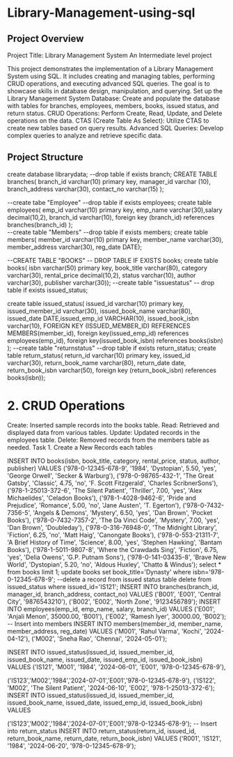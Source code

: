 # Library-Management-using-sql 
## Project Overview 
Project Title: Library Management System
An  Intermediate level project

This project demonstrates the implementation of a Library Management System using SQL. It includes creating and managing tables, performing CRUD operations, and executing advanced SQL queries. The goal is to showcase skills in database design, manipulation, and querying. 
Set up the Library Management System Database: Create and populate the database with tables for branches, employees, members, books, issued status, and return status.
CRUD Operations: Perform Create, Read, Update, and Delete operations on the data.
CTAS (Create Table As Select): Utilize CTAS to create new tables based on query results.
Advanced SQL Queries: Develop complex queries to analyze and retrieve specific data. 
## Project Structure 
create database librarydata;
--drop table if exists branch;
CREATE TABLE branches(
branch_id varchar(10) primary key,
manager_id varchar (10),
branch_address varchar(30),
contact_no varchar(15)
);

--create tabe "Employee"
--drop table if exists employees;
create table employees(
emp_id varchar(10) primary key,
emp_name varchar(30),salary decimal(10,2),
branch_id varchar(10),
foreign key (branch_id) references branches(branch_id)
);  
--create table "Members"
--drop table if exists  members;
create table members(
 member_id varchar(10) primary key,
 member_name varchar(30),
 member_address varchar(30),
 reg_date DATE);


 --CREATE TABLE "BOOKS"
-- DROP TABLE IF EXISTS books;
 create table books(
isbn varchar(50) primary key,
book_title varchar(80),
category  varchar(30),
rental_price decimal(10,2),
status varchar(10),
author varchar(30),
publisher varchar(30)); 
--create table "issuestatus"
-- drop table if exists issued_status;

 create table issued_status(
issued_id varchar(10) primary key,
issued_member_id varchar(30),
issued_book_name varchar(80),
issued_date DATE,issued_emp_id VARCHAR(10), 
issued_book_isbn varchar(10),
FOREIGN KEY (ISSUED_MEMBER_ID) REFERENCES MEMBERS(member_id),
foreign key(issued_emp_id) references employees(emp_id),
foreign key(issued_book_isbn) references books(isbn)
);
--create table "returnstatus"
--drop table if exists return_status;
create table return_status(
return_id varchar(10) primary key,
issued_id varchar(30),
return_book_name varchar(80),
return_date date,
return_book_isbn varchar(50),
foreign key (return_book_isbn) references books(isbn)); 
# 2. CRUD Operations
Create: Inserted sample records into the books table.
Read: Retrieved and displayed data from various tables.
Update: Updated records in the employees table.
Delete: Removed records from the members table as needed.
Task 1. Create a New  Records each tables

INSERT INTO books(isbn, book_title, category, rental_price, status, author, publisher)
VALUES 
('978-0-12345-678-9', '1984', 'Dystopian', 5.50, 'yes', 'George Orwell', 'Secker & Warburg'),
('978-0-98765-432-1', 'The Great Gatsby', 'Classic', 4.75, 'no', 'F. Scott Fitzgerald', 'Charles ScribnerSons'),
('978-1-25013-372-6', 'The Silent Patient', 'Thriller', 7.00, 'yes', 'Alex Michaelides', 'Celadon Books'),
('978-1-4028-9462-6', 'Pride and Prejudice', 'Romance', 5.00, 'no', 'Jane Austen', 'T. Egerton'),
('978-0-7432-7356-5', 'Angels & Demons', 'Mystery', 6.50, 'yes', 'Dan Brown', 'Pocket Books'),
('978-0-7432-7357-2', 'The Da Vinci Code', 'Mystery', 7.00, 'yes', 'Dan Brown', 'Doubleday'),
('978-0-316-76948-0', 'The Midnight Library', 'Fiction', 6.25, 'no', 'Matt Haig', 'Canongate Books'),
('978-0-553-21311-7', 'A Brief History of Time', 'Science', 8.00, 'yes', 'Stephen Hawking', 'Bantam Books'),
('978-1-5011-9807-8', 'Where the Crawdads Sing', 'Fiction', 6.75, 'yes', 'Delia Owens', 'G.P. Putnam Sons'),
('978-0-141-03435-8', 'Brave New World', 'Dystopian', 5.20, 'no', 'Aldous Huxley', 'Chatto & Windus'); 
select * from books limit 1; 
update books set book_title='Dynasty'  where isbn='978-0-12345-678-9';
--delete a record from issued status table
delete from issued_status where issued_id='IS121'; 
INSERT INTO branches(branch_id, manager_id, branch_address, contact_no) VALUES
('B001', 'E001', 'Central City', '9876543210'),
('B002', 'E002', 'North Zone', '9123456789');
INSERT INTO employees(emp_id, emp_name, salary, branch_id) VALUES
('E001', 'Anjali Menon', 35000.00, 'B001'),
('E002', 'Ramesh Iyer', 30000.00, 'B002');
-- Insert into members
INSERT INTO members(member_id, member_name, member_address, reg_date) VALUES
('M001', 'Rahul Varma', 'Kochi', '2024-04-12'),
('M002', 'Sneha Rao', 'Chennai', '2024-05-01');

INSERT INTO issued_status(issued_id, issued_member_id, issued_book_name, issued_date, issued_emp_id, issued_book_isbn) VALUES
('IS121', 'M001', '1984', '2024-06-01', 'E001', '978-0-12345-678-9'),

('IS123','M002','1984','2024-07-01','E001','978-0-12345-678-9'),
('IS122', 'M002', 'The Silent Patient', '2024-06-10', 'E002', '978-1-25013-372-6');
INSERT INTO issued_status(issued_id, issued_member_id, issued_book_name, issued_date, issued_emp_id, issued_book_isbn) VALUES

('IS123','M002','1984','2024-07-01','E001','978-0-12345-678-9');
-- Insert into return_status
INSERT INTO return_status(return_id, issued_id, return_book_name, return_date, return_book_isbn) VALUES
('R001', 'IS121', '1984', '2024-06-20', '978-0-12345-678-9'); 
